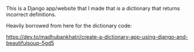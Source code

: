 This is a Django app/website that I made that is a dictionary that returns incorrect definitions. 

Heavily borrowed from here for the dictionary code:

https://dev.to/madhubankhatri/create-a-dictionary-app-using-django-and-beautifulsoup-5gd5

